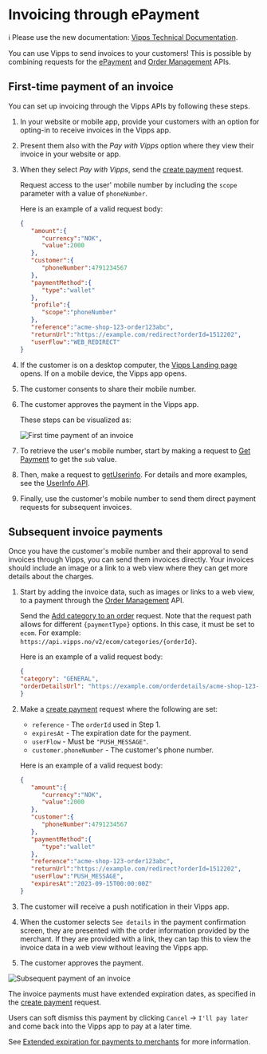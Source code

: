 <!-- START_METADATA
---
title: Invoicing through ePayment
---
END_METADATA -->

# Invoicing through ePayment

<!-- START_COMMENT -->

ℹ️ Please use the new documentation:
[Vipps Technical Documentation](https://vippsas.github.io/vipps-developer-docs/).

<!-- END_COMMENT -->

You can use Vipps to send invoices to your customers! This is possible by combining requests for the
[ePayment](https://vippsas.github.io/vipps-developer-docs/docs/APIs/epayment-api)
and
[Order Management](https://vippsas.github.io/vipps-developer-docs/docs/APIs/order-management-api) APIs.

## First-time payment of an invoice

You can set up invoicing through the Vipps APIs by following these steps.

1. In your website or mobile app, provide your customers with an option for opting-in to receive
   invoices in the Vipps app.
1. Present them also with the *Pay with Vipps* option where they view their invoice in your website or app.
1. When they select *Pay with Vipps*, send the
   [create payment](https://vippsas.github.io/vipps-developer-docs/api/epayment#tag/CreatePayments)
   request.

   Request access to the user' mobile number by including the `scope` parameter with a value of `phoneNumber`.


   Here is an example of a valid request body:

   ```json
   {
      "amount":{
         "currency":"NOK",
         "value":2000
      },
      "customer":{
         "phoneNumber":4791234567
      },
      "paymentMethod":{
         "type":"wallet"
      },
      "profile":{
         "scope":"phoneNumber"
      },
      "reference":"acme-shop-123-order123abc",
      "returnUrl":"https://example.com/redirect?orderId=1512202",
      "userFlow":"WEB_REDIRECT"
   }
   ```

1. If the customer is on a desktop computer, the
   [Vipps Landing page](https://vippsas.github.io/vipps-developer-docs/docs/vipps-developers/common-topics/vipps-landing-page)
   opens. If on a mobile device, the Vipps app opens.
1. The customer consents to share their mobile number.
1. The customer approves the payment in the Vipps app.

   These steps can be visualized as:

   ![First time payment of an invoice](images/first-time-invoice-payment.png)

1. To retrieve the user's mobile number, start by making a request to
   [Get Payment](https://vippsas.github.io/vipps-developer-docs/api/epayment#tag/QueryPayments/operation/getPayment) to get the `sub` value.
1. Then, make a request to
   [getUserinfo](https://vippsas.github.io/vipps-developer-docs/api/userinfo#operation/getUserinfo).
   For details and more examples, see the
   [UserInfo API](https://vippsas.github.io/vipps-developer-docs/docs/APIs/userinfo-api).

1. Finally, use the customer's mobile number to send them direct payment requests for subsequent invoices.



## Subsequent invoice payments

Once you have the customer's mobile number and their approval to send invoices through Vipps, you can send
them invoices directly. Your invoices should include an image or a link to a web view where they can get more details about the charges.

1. Start by adding the invoice data, such as images or links to a web view, to a payment through the
   [Order Management](https://vippsas.github.io/vipps-developer-docs/docs/APIs/order-management-api) API.

   Send the
  [Add category to an order](https://vippsas.github.io/vipps-developer-docs/api/order-management#operation/putCategoryV2)
  request.
  Note that the request path allows for different `{paymentType}` options. In this case, it must be set  to `ecom`.
  For example: `https://api.vipps.no/v2/ecom/categories/{orderId}`.

   Here is an example of a valid request body:

   ```json
   {
   "category": "GENERAL",
   "orderDetailsUrl": "https://example.com/orderdetails/acme-shop-123-order123abc"
   }
   ```

1. Make a
   [create payment](https://vippsas.github.io/vipps-developer-docs/api/epayment#tag/CreatePayments)
  request where the following are set:
    - `reference` - The `orderId` used in Step 1.
    - `expiresAt` - The expiration date for the payment.
    - `userFlow`  - Must be `"PUSH_MESSAGE"`.
    - `customer.phoneNumber` - The customer's phone number.


   Here is an example of a valid request body:

   ```json
   {
      "amount":{
         "currency":"NOK",
         "value":2000
      },
      "customer":{
         "phoneNumber":4791234567
      },
      "paymentMethod":{
         "type":"wallet"
      },
      "reference":"acme-shop-123-order123abc",
      "returnUrl":"https://example.com/redirect?orderId=1512202",
      "userFlow":"PUSH_MESSAGE",
      "expiresAt":"2023-09-15T00:00:00Z"
   }
   ```

1. The customer will receive a push notification in their Vipps app.
1. When the customer selects `See details` in the payment confirmation screen, they are presented with the order information provided by the merchant.
   If they are provided with a link, they can tap this to view the invoice data in a web view without leaving the Vipps app.
1. The customer approves the payment.

![Subsequent payment of an invoice](images/subsequent-invoice-payment.png)

The invoice payments must have extended expiration dates, as specified in the
[create payment](https://vippsas.github.io/vipps-developer-docs/api/epayment#tag/CreatePayments) request.

Users can soft dismiss this payment
by clicking `Cancel` -> `I'll pay later` and come back into the Vipps app to pay at a later time.

See [Extended expiration for payments to merchants](long-expiry-time-for-payments-to-merchants) for more information.
